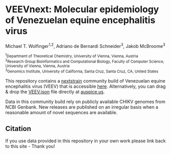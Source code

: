 # VEEVnext: Molecular epidemiology of Venezuelan equine encephalitis virus

Michael T. Wolfinger<sup>1,2</sup>, Adriano de Bernardi Schneider<sup>3</sup>, Jakob McBroome<sup>3</sup>

<sub><sup>1</sup>Department of Theoretical Chemistry, University of Vienna, Vienna, Austria</sub><br/>
<sub><sup>2</sup>Research Group Bioinformatics and Computational Biology, Faculty of Computer Science, University of Vienna, Vienna, Austria</sub><br/>
<sup><sup>3</sup>Genomics Institute, University of California, Santa Cruz, Santa Cruz, CA, United States</sub><br/>

This repository contains a [nextstrain](https://nextstrain.org) community build of Venezuelan equine encephalitis virus (VEEV) that is accessible [here](https://nextstrain.org/community/ViennaRNA/VEEV). Alternatively, you can drag & drop the [VEEV.json](auspice/veev.json) file directly at [auspice.us](https://auspice.us).

Data in this community build rely on publicly available CHIKV genomes from NCBI Genbank. New releases are published on an irregular basis when a reasonable amount of novel sequences are available.

## Citation
If you use data provided in this repository in your own work please link back to this site - Thank you!
